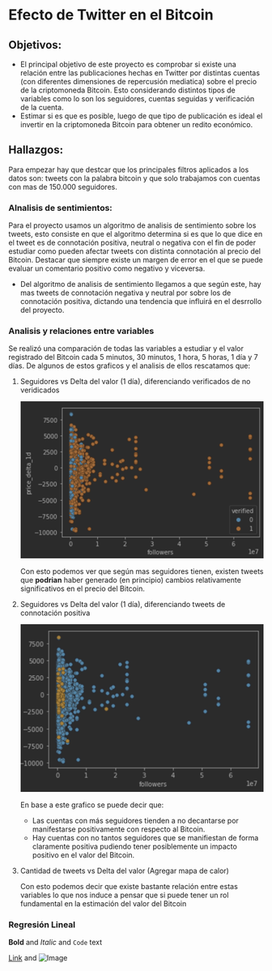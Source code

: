 # Efecto de Twitter en el Bitcoin

## Objetivos:

- El principal objetivo de este proyecto es comprobar si existe una relación entre las publicaciones hechas en Twitter por distintas cuentas (con diferentes dimensiones de repercusión mediatica) sobre el precio de la criptomoneda Bitcoin. Esto considerando distintos tipos de variables como lo son los seguidores, cuentas seguidas y verificación de la cuenta.
- Estimar si es que es posible, luego de que tipo de publicación es ideal el invertir en la criptomoneda Bitcoin para obtener un redito económico.

## Hallazgos:

Para empezar hay que destcar que los principales filtros aplicados a los datos son: tweets con la palabra bitcoin y que solo trabajamos con cuentas con mas de 150.000 seguidores.

### Alnalisis de sentimientos:

Para el proyecto usamos un algoritmo de analisis de sentimiento sobre los tweets, esto consiste en que el algoritmo determina si es que lo que dice en el tweet es de connotación positiva, neutral o negativa con el fin de poder estudiar como pueden afectar tweets con distinta connotación al precio del Bitcoin. Destacar que siempre existe un margen de error en el que se puede evaluar un comentario positivo como negativo y viceversa.

- Del algoritmo de analisis de sentimiento llegamos a que según este, hay mas tweets de connotación negativa y neutral por sobre los de connotación positiva, dictando una tendencia que influirá en el desrrollo del proyecto.

### Analisis y relaciones entre variables

Se realizó una comparación de todas las variables a estudiar y el valor registrado del Bitcoin cada 5 minutos, 30 minutos, 1 hora, 5 horas, 1 día y 7 días. De algunos de estos graficos y el analisis de ellos rescatamos que:

1. Seguidores vs Delta del valor (1 día), diferenciando verificados de no veridicados

   ![Seguidores vs delta 1 día/ verificados](images/followers_1d_verified.png)

   Con esto podemos ver que según mas seguidores tienen, existen tweets que **podrian** haber generado (en principio) cambios relativamente significativos en el precio del Bitcoin.

2. Seguidores vs Delta del valor (1 día), diferenciando tweets de connotación positiva

   ![Seguidores vs delta 1 día/ positivos](images/followers_1d_positive_m2.png)

   En base a este grafico se puede decir que:
   - Las cuentas con más seguidores tienden a no decantarse por manifestarse positivamente con respecto al Bitcoin.
   - Hay cuentas con no tantos seguidores que se manifiestan de forma claramente positiva pudiendo tener posiblemente un impacto positivo en el valor del Bitcoin.

3. Cantidad de tweets vs Delta del valor
   (Agregar mapa de calor)
   
   Con esto podemos decir que existe bastante relación entre estas variables lo que nos induce a pensar que si puede tener un rol fundamental en la estimación del valor del Bitcoin

### Regresión Lineal






**Bold** and _Italic_ and `Code` text

[Link](url) and ![Image](src)

